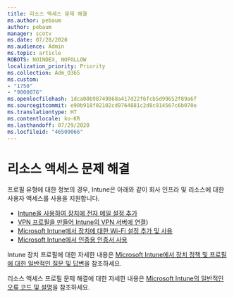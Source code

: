 ```yaml
---
title: 리소스 액세스 문제 해결
ms.author: pebaum
author: pebaum
manager: scotv
ms.date: 07/28/2020
ms.audience: Admin
ms.topic: article
ROBOTS: NOINDEX, NOFOLLOW
localization_priority: Priority
ms.collection: Adm_O365
ms.custom:
- "1750"
- "9000076"
ms.openlocfilehash: 1dca00b98749868a417d22f6fcb5d99652f89a6f
ms.sourcegitcommit: e90b918f02102cd9764881c2d8c914567c6b070e
ms.translationtype: HT
ms.contentlocale: ko-KR
ms.lasthandoff: 07/29/2020
ms.locfileid: "46509066"
---
```

# <a name="troubleshoot-resource-access-issues"></a>리소스 액세스 문제 해결

프로필 유형에 대한 정보의 경우, Intune은 아래와 같이 회사 인프라 및 리소스에 대한 사용자 액세스를 사용을 지원합니다.

- [Intune을 사용하여 장치에 전자 메일 설정 추가](https://docs.microsoft.com/intune/email-settings-configure)
- [VPN 프로필을 만들어 Intune의 VPN 서버에 연결](https://docs.microsoft.com/intune/vpn-settings-configure))
- [Microsoft Intune에서 장치에 대한 Wi-Fi 설정 추가 및 사용](https://docs.microsoft.com/intune/wi-fi-settings-configure)
- [Microsoft Intune에서 인증용 인증서 사용](https://docs.microsoft.com/intune/certificates-configure)

Intune 장치 프로필에 대한 자세한 내용은 [Microsoft Intune에서 장치 정책 및 프로필에 대한 일반적인 질문 및 답변](https://docs.microsoft.com/intune/device-profile-troubleshoot)을 참조하세요.

리소스 액세스 프로필 문제 해결에 대한 자세한 내용은 [Microsoft Intune의 일반적인 오류 코드 및 설명](https://docs.microsoft.com/intune/troubleshoot-company-resource-access-problems)을 참조하세요.